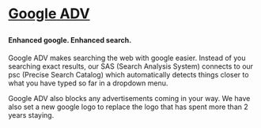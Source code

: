 <h1><p><a href="https://saicorporation.github.io/Google-Adv/">Google ADV</a></p> </h1>
<h4>Enhanced google. Enhanced search.</h4>
<p>Google ADV makes searching the web with google easier. Instead of you searching exact results, our SAS (Search Analysis System) connects to our psc (Precise Search Catalog) which automatically detects things closer to what you have typed so far in a dropdown menu.</p>
<p>Google ADV also blocks any advertisements coming in your way. We have also set a new google logo to replace the logo that has spent more than 2 years staying.</p>
